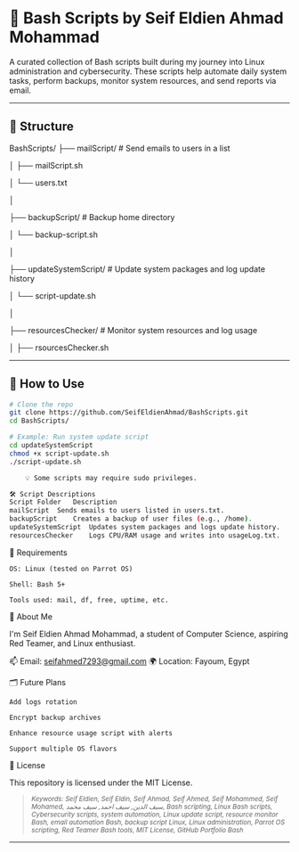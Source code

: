 # 🔧 Bash Scripts by Seif Eldien Ahmad Mohammad

A curated collection of Bash scripts built during my journey into Linux administration and cybersecurity. These scripts help automate daily system tasks, perform backups, monitor system resources, and send reports via email.

---

## 📂 Structure

BashScripts/
├── mailScript/ # Send emails to users in a list

│ ├── mailScript.sh

│ └── users.txt

│

├── backupScript/ # Backup home directory

│ └── backup-script.sh

│

├── updateSystemScript/ # Update system packages and log update history

│ └── script-update.sh

│

├── resourcesChecker/ # Monitor system resources and log usage

│ ├── rsourcesChecker.sh


---

## 🚀 How to Use

```bash
# Clone the repo
git clone https://github.com/SeifEldienAhmad/BashScripts.git
cd BashScripts/

# Example: Run system update script
cd updateSystemScript
chmod +x script-update.sh
./script-update.sh

    💡 Some scripts may require sudo privileges.

🛠 Script Descriptions
Script Folder	Description
mailScript	Sends emails to users listed in users.txt.
backupScript	Creates a backup of user files (e.g., /home).
updateSystemScript	Updates system packages and logs update history.
resourcesChecker	Logs CPU/RAM usage and writes into usageLog.txt.
```
📌 Requirements

    OS: Linux (tested on Parrot OS)

    Shell: Bash 5+

    Tools used: mail, df, free, uptime, etc.

🙋 About Me

I'm Seif Eldien Ahmad Mohammad, a student of Computer Science, aspiring Red Teamer, and Linux enthusiast.

📫 Email: seifahmed7293@gmail.com
🌍 Location: Fayoum, Egypt



🗂️ Future Plans

    Add logs rotation

    Encrypt backup archives

    Enhance resource usage script with alerts

    Support multiple OS flavors

📜 License

This repository is licensed under the MIT License.
> <sub><i>Keywords: Seif Eldien, Seif Eldin, Seif Ahmad, Seif Ahmed, Seif Mohammed, Seif Mohamed, سيف الدين, سيف احمد, سيف محمد, Bash scripting, Linux Bash scripts, Cybersecurity scripts, system automation, Linux update script, resource monitor Bash, email automation Bash, backup script Linux, Linux administration, Parrot OS scripting, Red Teamer Bash tools, MIT License, GitHub Portfolio Bash</i></sub>


---
